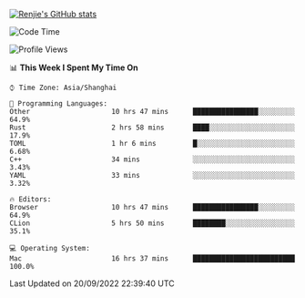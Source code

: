 [![Renjie's GitHub stats](https://github-readme-stats.vercel.app/api?username=liurenjie1024&show_icons=true&theme=chartreuse-dark)](https://github.com/anuraghazra/github-readme-stats)

<!--START_SECTION:waka-->
![Code Time](http://img.shields.io/badge/Code%20Time-168%20hrs%2039%20mins-blue)

![Profile Views](http://img.shields.io/badge/Profile%20Views-18-blue)

📊 **This Week I Spent My Time On** 

```text
⌚︎ Time Zone: Asia/Shanghai

💬 Programming Languages: 
Other                    10 hrs 47 mins      ████████████████░░░░░░░░░   64.9% 
Rust                     2 hrs 58 mins       ████░░░░░░░░░░░░░░░░░░░░░   17.9% 
TOML                     1 hr 6 mins         █░░░░░░░░░░░░░░░░░░░░░░░░   6.68% 
C++                      34 mins             ░░░░░░░░░░░░░░░░░░░░░░░░░   3.43% 
YAML                     33 mins             ░░░░░░░░░░░░░░░░░░░░░░░░░   3.32%

🔥 Editors: 
Browser                  10 hrs 47 mins      ████████████████░░░░░░░░░   64.9% 
CLion                    5 hrs 50 mins       ████████░░░░░░░░░░░░░░░░░   35.1%

💻 Operating System: 
Mac                      16 hrs 37 mins      █████████████████████████   100.0%

```


 Last Updated on 20/09/2022 22:39:40 UTC
<!--END_SECTION:waka-->

